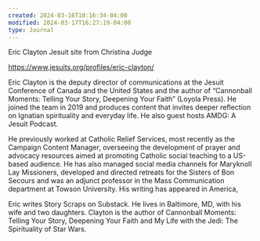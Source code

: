 ```yaml
---
created: 2024-03-16T10:16:34-04:00
modified: 2024-03-17T16:27:19-04:00
type: Journal
---
```


Eric Clayton Jesuit site from Christina Judge

https://www.jesuits.org/profiles/eric-clayton/

Eric Clayton is the deputy director of communications at the Jesuit Conference of Canada and the United States and the author of “Cannonball Moments: Telling Your Story, Deepening Your Faith” (Loyola Press). He joined the team in 2019 and produces content that invites deeper reflection on Ignatian spirituality and everyday life. He also guest hosts AMDG: A Jesuit Podcast.

He previously worked at Catholic Relief Services, most recently as the Campaign Content Manager, overseeing the development of prayer and advocacy resources aimed at promoting Catholic social teaching to a US-based audience. He has also managed social media channels for Maryknoll Lay Missioners, developed and directed retreats for the Sisters of Bon Secours and was an adjunct professor in the Mass Communication department at Towson University. His writing has appeared in America,

Eric writes Story Scraps on Substack. He lives in Baltimore, MD, with his wife and two daughters. Clayton is the author of Cannonball Moments: Telling Your Story, Deepening Your Faith and My Life with the Jedi: The Spirituality of Star Wars.
